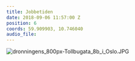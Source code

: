 ```yaml
---
title: Jobbetiden
date: 2018-09-06 11:57:00 Z
position: 6
coords: 59.909903, 10.746040
audio_file: 
---
```


![dronningens_800px-Tollbugata_8b_i_Oslo.JPG](/uploads/dronningens_800px-Tollbugata_8b_i_Oslo.JPG)
